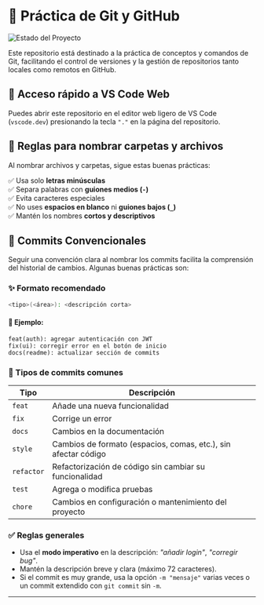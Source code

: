 # 📌 Práctica de Git y GitHub  

![Estado del Proyecto](https://img.shields.io/badge/STATUS-EN%20DESARROLLO-green)

Este repositorio está destinado a la práctica de conceptos y comandos de Git, facilitando el control de versiones y la gestión de repositorios tanto locales como remotos en GitHub.  

## 🚀 Acceso rápido a VS Code Web  

Puedes abrir este repositorio en el editor web ligero de VS Code (`vscode.dev`) presionando la tecla `"."` en la página del repositorio.  

## 📂 Reglas para nombrar carpetas y archivos  

Al nombrar archivos y carpetas, sigue estas buenas prácticas:  

✅ Usa solo **letras minúsculas**  
✅ Separa palabras con **guiones medios (`-`)**  
✅ Evita caracteres especiales  
✅ No uses **espacios en blanco** ni **guiones bajos (`_`)**  
✅ Mantén los nombres **cortos y descriptivos**  


## 📝 Commits Convencionales  

Seguir una convención clara al nombrar los commits facilita la comprensión del historial de cambios. Algunas buenas prácticas son:  

### ✨ Formato recomendado 

```bash
<tipo>(<área>): <descripción corta>
```

#### 📌 Ejemplo:

```
feat(auth): agregar autenticación con JWT
fix(ui): corregir error en el botón de inicio
docs(readme): actualizar sección de commits
```

### 🔹 Tipos de commits comunes

| Tipo  | Descripción |
|-------|------------|
| `feat` | Añade una nueva funcionalidad |
| `fix`  | Corrige un error |
| `docs` | Cambios en la documentación |
| `style` | Cambios de formato (espacios, comas, etc.), sin afectar código |
| `refactor` | Refactorización de código sin cambiar su funcionalidad |
| `test` | Agrega o modifica pruebas |
| `chore` | Cambios en configuración o mantenimiento del proyecto |

### ✅ Reglas generales  

- Usa el **modo imperativo** en la descripción: _"añadir login"_, _"corregir bug"_.  
- Mantén la descripción breve y clara (máximo 72 caracteres).  
- Si el commit es muy grande, usa la opción `-m "mensaje"` varias veces o un commit extendido con `git commit` sin `-m`.  

---